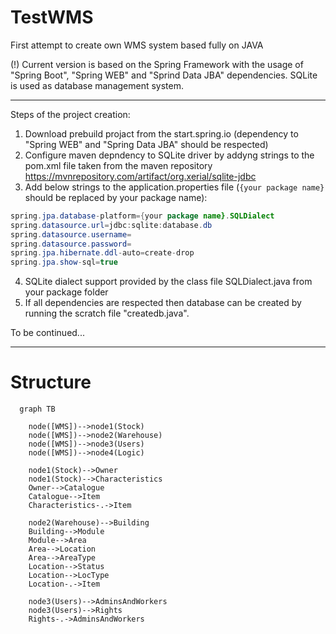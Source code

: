 # TestWMS
First attempt to create own WMS system based fully on JAVA

(!) Current version is based on the Spring Framework with the usage of "Spring Boot", "Spring WEB" and "Sprind Data JBA" dependencies.
SQLite is used as database management system.

*****************************************************
Steps of the project creation:

1) Download prebuild projact from the start.spring.io (dependency to "Spring WEB" and "Spring Data JBA" should be respected)
2) Configure maven depndency to SQLite driver by addyng strings to the pom.xml file taken from the maven repository
    https://mvnrepository.com/artifact/org.xerial/sqlite-jdbc
3) Add below strings to the application.properties file (`{your package name}` should be replaced by your package name):
```Java
spring.jpa.database-platform={your package name}.SQLDialect
spring.datasource.url=jdbc:sqlite:database.db
spring.datasource.username=
spring.datasource.password=
spring.jpa.hibernate.ddl-auto=create-drop
spring.jpa.show-sql=true
```
4) SQLite dialect support provided by the class file SQLDialect.java from your package folder
5) If all dependencies are respected then database can be created by running the scratch file "createdb.java".

To be continued...

*****************************************************
# Structure

```mermaid
  graph TB
    
    node([WMS])-->node1(Stock)
    node([WMS])-->node2(Warehouse)
    node([WMS])-->node3(Users)
    node([WMS])-->node4(Logic)

    node1(Stock)-->Owner
    node1(Stock)-->Characteristics
    Owner-->Catalogue
    Catalogue-->Item
    Characteristics-.->Item
    
    node2(Warehouse)-->Building
    Building-->Module
    Module-->Area
    Area-->Location
    Area-->AreaType
    Location-->Status
    Location-->LocType
    Location-.->Item

    node3(Users)-->AdminsAndWorkers
    node3(Users)-->Rights
    Rights-.->AdminsAndWorkers


